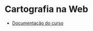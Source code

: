 # Cartografia na Web

* [Documentação do curso](https://github.com/aedigital/cartografia-na-web/wiki)
